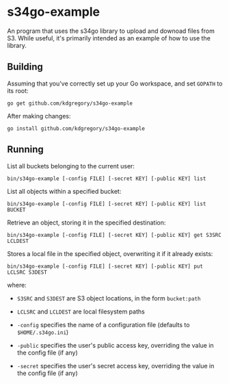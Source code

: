 s34go-example
=====

An program that uses the s34go library to upload and downoad files from S3. While useful, it's
primarily intended as an example of how to use the library.

## Building

Assuming that you've correctly set up your Go workspace, and set `GOPATH` to its root:

    go get github.com/kdgregory/s34go-example
    
After making changes:

    go install github.com/kdgregory/s34go-example


## Running

List all buckets belonging to the current user:

    bin/s34go-example [-config FILE] [-secret KEY] [-public KEY] list 

List all objects within a specified bucket:

    bin/s34go-example [-config FILE] [-secret KEY] [-public KEY] list BUCKET

Retrieve an object, storing it in the specified destination:

    bin/s34go-example [-config FILE] [-secret KEY] [-public KEY] get S3SRC LCLDEST

Stores a local file in the specified object, overwriting it if it already exists:

    bin/s34go-example [-config FILE] [-secret KEY] [-public KEY] put LCLSRC S3DEST


where:
- `S3SRC` and `S3DEST` are S3 object locations, in the form `bucket:path`
- `LCLSRC` and `LCLDEST` are local filesystem paths

- `-config` specifies the name of a configuration file (defaults to `$HOME/.s34go.ini`)
- `-public` specifies the user's public access key, overriding the value in the config file (if any)
- `-secret` specifies the user's secret access key, overriding the value in the config file (if any)
